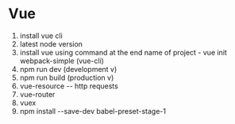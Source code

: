 # Vue

1. install vue cli
2. latest node version
3. install vue using command at the end name of project - vue init webpack-simple (vue-cli) 
4. npm run dev (development v)
5. npm run build (production v)
6. vue-resource -- http requests
7. vue-router
8. vuex
9. npm install --save-dev babel-preset-stage-1